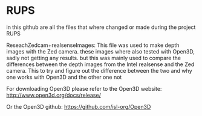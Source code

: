 # RUPS
in this github are all the files that where changed or made during the project RUPS

ReseachZedcam+realsenseImages:
This file was used to make depth images with the Zed camera. 
these images where also tested with Open3D, sadly not getting any results.
but this was mainly used to compare the differences between the depth images from the Intel realsense and the Zed camera.
This to try and figure out the difference between the two and why one works with Open3D and the other one not

For downloading Open3D please refer to the Open3D website:
http://www.open3d.org/docs/release/

Or the Open3D github:
https://github.com/isl-org/Open3D
